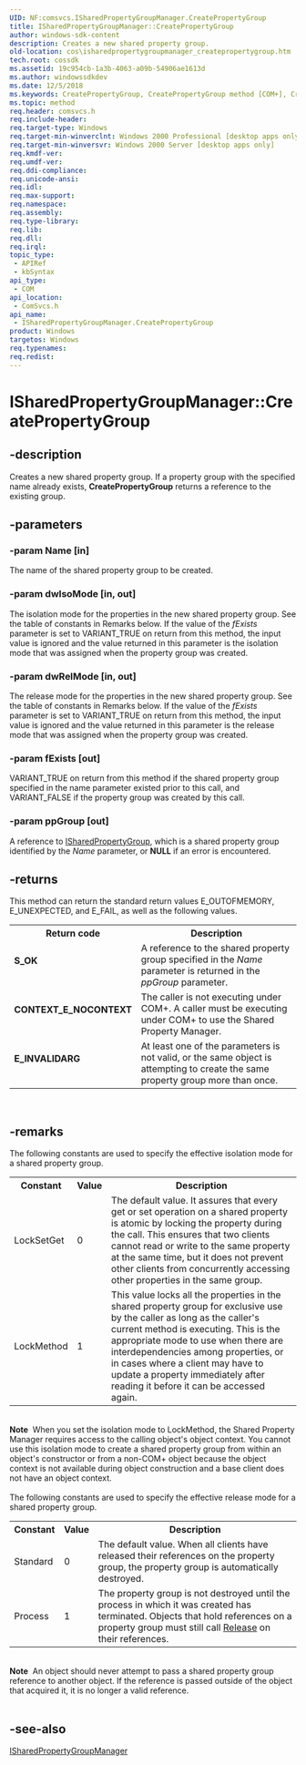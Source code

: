 ```yaml
---
UID: NF:comsvcs.ISharedPropertyGroupManager.CreatePropertyGroup
title: ISharedPropertyGroupManager::CreatePropertyGroup
author: windows-sdk-content
description: Creates a new shared property group.
old-location: cos\isharedpropertygroupmanager_createpropertygroup.htm
tech.root: cossdk
ms.assetid: 19c954cb-1a3b-4063-a09b-54906ae1613d
ms.author: windowssdkdev
ms.date: 12/5/2018
ms.keywords: CreatePropertyGroup, CreatePropertyGroup method [COM+], CreatePropertyGroup method [COM+],ISharedPropertyGroupManager interface, ISharedPropertyGroupManager interface [COM+],CreatePropertyGroup method, ISharedPropertyGroupManager.CreatePropertyGroup, ISharedPropertyGroupManager::CreatePropertyGroup, _cos_ISharedPropertyGroupManager_CreatePropertyGroup, comsvcs/ISharedPropertyGroupManager::CreatePropertyGroup, cos.isharedpropertygroupmanager_createpropertygroup
ms.topic: method
req.header: comsvcs.h
req.include-header: 
req.target-type: Windows
req.target-min-winverclnt: Windows 2000 Professional [desktop apps only]
req.target-min-winversvr: Windows 2000 Server [desktop apps only]
req.kmdf-ver: 
req.umdf-ver: 
req.ddi-compliance: 
req.unicode-ansi: 
req.idl: 
req.max-support: 
req.namespace: 
req.assembly: 
req.type-library: 
req.lib: 
req.dll: 
req.irql: 
topic_type:
 - APIRef
 - kbSyntax
api_type:
 - COM
api_location:
 - ComSvcs.h
api_name:
 - ISharedPropertyGroupManager.CreatePropertyGroup
product: Windows
targetos: Windows
req.typenames: 
req.redist: 
---
```


# ISharedPropertyGroupManager::CreatePropertyGroup


## -description


Creates a new shared property group. If a property group with the specified name already exists, <b>CreatePropertyGroup</b> returns a reference to the existing group.



## -parameters




### -param Name [in]

The name of the shared property group to be created.


### -param dwIsoMode [in, out]

The isolation mode for the properties in the new shared property group. See the table of constants in Remarks below. If the value of the <i>fExists</i> parameter is set to VARIANT_TRUE on return from this method, the input value is ignored and the value returned in this parameter is the isolation mode that was assigned when the property group was created.


### -param dwRelMode [in, out]

The release mode for the properties in the new shared property group. See the table of constants in Remarks below. If the value of the <i>fExists</i> parameter is set to VARIANT_TRUE on return from this method, the input value is ignored and the value returned in this parameter is the release mode that was assigned when the property group was created.


### -param fExists [out]

VARIANT_TRUE on return from this method if the shared property group specified in the name parameter existed prior to this call, and VARIANT_FALSE if the property group was created by this call.


### -param ppGroup [out]

A reference to <a href="https://msdn.microsoft.com/e7f23c83-40d3-4b08-a185-cd6e3260e0a9">ISharedPropertyGroup</a>, which is a shared property group identified by the <i>Name</i> parameter, or <b>NULL</b> if an error is encountered.


## -returns



This method can return the standard return values E_OUTOFMEMORY, E_UNEXPECTED, and E_FAIL, as well as the following values.

<table>
<tr>
<th>Return code</th>
<th>Description</th>
</tr>
<tr>
<td width="40%">
<dl>
<dt><b>S_OK</b></dt>
</dl>
</td>
<td width="60%">
A reference to the shared property group specified in the <i>Name</i> parameter is returned in the <i>ppGroup</i> parameter.

</td>
</tr>
<tr>
<td width="40%">
<dl>
<dt><b>CONTEXT_E_NOCONTEXT </b></dt>
</dl>
</td>
<td width="60%">
The caller is not executing under COM+. A caller must be executing under COM+ to use the Shared Property Manager.

</td>
</tr>
<tr>
<td width="40%">
<dl>
<dt><b>E_INVALIDARG 
</b></dt>
</dl>
</td>
<td width="60%">
At least one of the parameters is not valid, or the same object is attempting to create the same property group more than once.

</td>
</tr>
</table>
 




## -remarks



The following constants are used to specify the effective isolation mode for a shared property group.

<table>
<tr>
<th>Constant</th>
<th>Value</th>
<th>Description</th>
</tr>
<tr>
<td>LockSetGet
</td>
<td>0</td>
<td>The default value. It assures that every get or set operation on a shared property is atomic by locking the property during the call. This ensures that two clients cannot read or write to the same property at the same time, but it does not prevent other clients from concurrently accessing other properties in the same group.
</td>
</tr>
<tr>
<td>LockMethod
</td>
<td>1</td>
<td>This value locks all the properties in the shared property group for exclusive use by the caller as long as the caller's current method is executing. This is the appropriate mode to use when there are interdependencies among properties, or in cases where a client may have to update a property immediately after reading it before it can be accessed again.
</td>
</tr>
</table>
 

<div class="alert"><b>Note</b>  When you set the isolation mode to LockMethod, the Shared Property Manager requires access to the calling object's object context. You cannot use this isolation mode to create a shared property group from within an object's constructor or from a non-COM+ object because the object context is not available during object construction and a base client does not have an object context.</div>
<div> </div>
The following constants are used to specify the effective release mode for a shared property group.

<table>
<tr>
<th>Constant</th>
<th>Value</th>
<th>Description</th>
</tr>
<tr>
<td>Standard
</td>
<td>0</td>
<td>The default value. When all clients have released their references on the property group, the property group is automatically destroyed.
</td>
</tr>
<tr>
<td>Process
</td>
<td>1</td>
<td>The property group is not destroyed until the process in which it was created has terminated. Objects that hold references on a property group must still call <a href="https://msdn.microsoft.com/4b494c6f-f0ee-4c35-ae45-ed956f40dc7a">Release</a> on their references.
</td>
</tr>
</table>
 

<div class="alert"><b>Note</b>  An object should never attempt to pass a shared property group reference to another object. If the reference is passed outside of the object that acquired it, it is no longer a valid reference.</div>
<div> </div>



## -see-also




<a href="https://msdn.microsoft.com/71c0a1de-5ea5-4496-b0e9-56d0cc8129a9">ISharedPropertyGroupManager</a>
 

 

